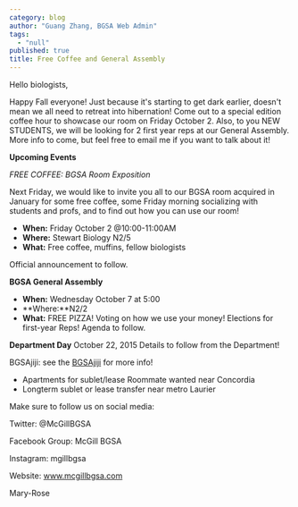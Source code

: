 ```yaml
---
category: blog
author: "Guang Zhang, BGSA Web Admin"
tags: 
  - "null"
published: true
title: Free Coffee and General Assembly
---
```




Hello biologists,

Happy Fall everyone! Just because it's starting to get dark earlier, doesn't mean we all need to retreat into hibernation! Come out to a special edition coffee hour to showcase our room on Friday October 2.  Also, to you NEW STUDENTS, we will be looking for 2 first year reps at our General Assembly.  More info to come, but feel free to email me if you want to talk about it!

**Upcoming Events**

_FREE COFFEE: BGSA Room Exposition_

Next Friday, we would like to invite you all to our BGSA room acquired in January for some free coffee, some Friday morning socializing with students and profs,  and to find out how you can use our room!
- **When:** Friday October 2 @10:00-11:00AM
- **Where:** Stewart Biology N2/5
- **What:** Free coffee, muffins, fellow biologists

Official announcement to follow. 

**BGSA General Assembly**
- **When:** Wednesday October 7 at 5:00
- **Where:**N2/2
- **What:** FREE PIZZA! Voting on how we use your money! Elections for first-year Reps! Agenda to follow.

**Department Day**
October 22, 2015
Details to follow from the Department!

BGSAjiji: see the [BGSAjiji](https://docs.google.com/spreadsheets/d/1s9BcBibvzUni4RXZ90X5_LQtxD_19S6mxys_-VmQ1CM/edit?pli=1#gid=0) for more info!
- Apartments for sublet/lease
Roommate wanted near Concordia
- Longterm sublet or lease transfer near metro Laurier

Make sure to follow us on social media:

Twitter: @McGillBGSA

Facebook Group: McGill BGSA

Instagram: mgillbgsa

Website: www.mcgillbgsa.com

Mary-Rose
